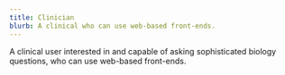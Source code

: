 ```yaml
---
title: Clinician
blurb: A clinical who can use web-based front-ends.
---
```


A clinical user interested in and capable of asking sophisticated biology questions, who can use web-based front-ends.
